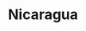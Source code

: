 ---
title: "Nicaragua"
introtext: "Nicaragua is een magisch land van vulkanische bergtoppen, toffe feesten, jungletochten en Maya-locaties. Het is veilig, alles in het land is makkelijk te bereizen en heeft voor elk wat wils.  Nicaragua is niet alleen een mooie maar ook een goedkope plek om te reizen in Midden-Amerika en is daardoor ook een uitstekende plek voor mensen die met een beperkt budget op vakantie willen gaan. Als je lekker wilt chillen op een tropisch eiland is Little Corn Island een aanrader, dit is echt een parel in de Caribische zee. Naast luieren op het strand kun je in Nicaragua prima hiken door de prachtige jungle en moet je zeker één van de vele vulkanen beklimmen!"
introimage: "https://lh3.googleusercontent.com/woRYWWxGVJdCn139ID_bJ7tklxufHkm04ty0n7DkH7KMGV0QHoaf5jBqQZuXI7szxnP-PFdjuziOFsWYCXX-ouxdpzKSPCFhsZ1KaM_IBPbmfrxVlCj6v6ofAWoriE3s6a2s1dSIlw=w800"
surface: "130.000"
inhabitants: "6.200.000"
rate: "41,03"
valuta: "córdoba"
need_to_know_text: ""
need_to_know_more_text: ""
fact_one_text: ""
fact_two_text: ""
bigmac_index: ""
images: "https://lh3.googleusercontent.com/Jj5XN0uQm881z3_jB6sT4SpjoHYjJNSoqlK31nk5hOZy37c9jUl0k5d4s_2fPDXXtOtQD0RyKVP5j_mM4v8615wqr4qpwDNJsUbf1C6ANH-D8CaZ8NR4krNJXPueceWlMXtH6FTiHg=w800|https://lh3.googleusercontent.com/zEKfvuHID2I3fFJOsFPlslHv5dQWL8pHQM2aEOea8uFhK_xfnBuHAwtDJlwh1QJlzcq04vCbf1-at89Jz2YdRPRiZP0Xb9ZflY0hNth0wk37fhbI1BnzoneWOEk6wPtsTmBxn7_AvA=w800|https://lh3.googleusercontent.com/WpKfh18-vQD03uK_Bthw4fg5N03iEr8xx97h0a-Ly2-2K-Qw0WO4P2ENwMDvX2ZRkUyFTnUMSwdgYPLCR-P313dfmvKhMyEnveG66YfXQQp6hB3v8N5-DORPDLR-TK6wyiqTnMiu0A=w800|https://lh3.googleusercontent.com/CS3Q8UWEow7kM_0GhKvwHOxpzwpMUg8vf1vqKZsZR7J48XsMS9HRMCsbbWthLGfcpUw1nbruByAW9fdjCiheeYaiGRzcGtS78kjHXEnRgvi-7B5Y859yhYVYcDSYUpR4yFbMsvEcRw=w800"
flight_button_title: "Check vluchtprijzen Nicaragua"
flight_button_url: "https://lt45.net/c/?si=11986&li=1528136&wi=335922&ws=&dl=transport%2Fflights%2Fnl%2Fni%2F%3Flocale%3Dnl-NL%26currency%3DEUR%26market%3DNL"
inspiration_url: "https://partner.bol.com/click/click?p=2&t=url&s=1025999&f=TXL&url=https%3A%2F%2Fwww.bol.com%2Fnl%2Fp%2Flonely-planet-nicaragua-dr-4%2F9200000057961745%2F&name=Lonely%20Planet%20Nicaragua%20dr%204%2C%20Lonely%20Planet"
country_code: "ni"
hotels_url: "https://www.booking.com/country/ni.nl.html?aid=1837623"
continent: "Noord-Amerika"
---